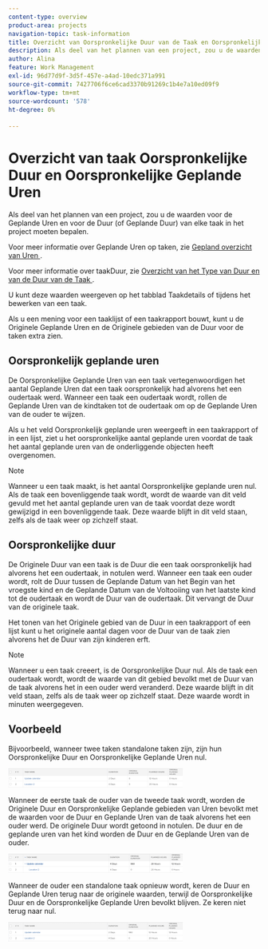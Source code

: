 ```yaml
---
content-type: overview
product-area: projects
navigation-topic: task-information
title: Overzicht van Oorspronkelijke Duur van de Taak en Oorspronkelijke Geplande Uren
description: Als deel van het plannen van een project, zou u de waarden voor de Geplande Uren en voor de Duur (of Geplande Duur) van elke taak in het project moeten bepalen.
author: Alina
feature: Work Management
exl-id: 96d77d9f-3d5f-457e-a4ad-10edc371a991
source-git-commit: 7427706f6ce6cad3370b91269c1b4e7a10ed09f9
workflow-type: tm+mt
source-wordcount: '578'
ht-degree: 0%

---
```


# Overzicht van taak Oorspronkelijke Duur en Oorspronkelijke Geplande Uren

Als deel van het plannen van een project, zou u de waarden voor de Geplande Uren en voor de Duur (of Geplande Duur) van elke taak in het project moeten bepalen.

Voor meer informatie over Geplande Uren op taken, zie [&#x200B; Gepland overzicht van Uren &#x200B;](../../../manage-work/tasks/task-information/planned-hours.md).

Voor meer informatie over taakDuur, zie [&#x200B; Overzicht van het Type van Duur en van de Duur van de Taak &#x200B;](../../../manage-work/tasks/taskdurtn/task-duration-and-duration-type.md).

U kunt deze waarden weergeven op het tabblad Taakdetails of tijdens het bewerken van een taak.

Als u een mening voor een taaklijst of een taakrapport bouwt, kunt u de Originele Geplande Uren en de Originele gebieden van de Duur voor de taken extra zien.

## Oorspronkelijk geplande uren

De Oorspronkelijke Geplande Uren van een taak vertegenwoordigen het aantal Geplande Uren dat een taak oorspronkelijk had alvorens het een oudertaak werd. Wanneer een taak een oudertaak wordt, rollen de Geplande Uren van de kindtaken tot de oudertaak om op de Geplande Uren van de ouder te wijzen.

Als u het veld Oorspronkelijk geplande uren weergeeft in een taakrapport of in een lijst, ziet u het oorspronkelijke aantal geplande uren voordat de taak het aantal geplande uren van de onderliggende objecten heeft overgenomen.

>[!NOTE]
>
>Wanneer u een taak maakt, is het aantal Oorspronkelijke geplande uren nul. Als de taak een bovenliggende taak wordt, wordt de waarde van dit veld gevuld met het aantal geplande uren van de taak voordat deze wordt gewijzigd in een bovenliggende taak. Deze waarde blijft in dit veld staan, zelfs als de taak weer op zichzelf staat.

## Oorspronkelijke duur

De Originele Duur van een taak is de Duur die een taak oorspronkelijk had alvorens het een oudertaak, in notulen werd. Wanneer een taak een ouder wordt, rolt de Duur tussen de Geplande Datum van het Begin van het vroegste kind en de Geplande Datum van de Voltooiing van het laatste kind tot de oudertaak en wordt de Duur van de oudertaak. Dit vervangt de Duur van de originele taak.

Het tonen van het Originele gebied van de Duur in een taakrapport of een lijst kunt u het originele aantal dagen voor de Duur van de taak zien alvorens het de Duur van zijn kinderen erft.

>[!NOTE]
>
>Wanneer u een taak creeert, is de Oorspronkelijke Duur nul. Als de taak een oudertaak wordt, wordt de waarde van dit gebied bevolkt met de Duur van de taak alvorens het in een ouder werd veranderd. Deze waarde blijft in dit veld staan, zelfs als de taak weer op zichzelf staat. Deze waarde wordt in minuten weergegeven.

## Voorbeeld

Bijvoorbeeld, wanneer twee taken standalone taken zijn, zijn hun Oorspronkelijke Duur en Oorspronkelijke Geplande Uren nul.

![&#x200B; original_scheduled_hours_and_duration_without_parent.png &#x200B;](assets/original-planned-hours-and-duration-without-parent-350x38.png)

Wanneer de eerste taak de ouder van de tweede taak wordt, worden de Originele Duur en Oorspronkelijke Geplande gebieden van Uren bevolkt met de waarden voor de Duur en Geplande Uren van de taak alvorens het een ouder werd. De originele Duur wordt getoond in notulen. De duur en de geplande uren van het kind worden de Duur en de Geplande Uren van de ouder.

![&#x200B; original_and_scheduled_hours_with_a_parent_task.png &#x200B;](assets/original-and-planned-hours-with-a-parent-task-350x38.png)

Wanneer de ouder een standalone taak opnieuw wordt, keren de Duur en Geplande Uren terug naar de originele waarden, terwijl de Oorspronkelijke Duur en de Oorspronkelijke Geplande Uren bevolkt blijven. Ze keren niet terug naar nul.

![&#x200B; original_duration_and_scheduled_hours_after_reversal_of_a_parent.png &#x200B;](assets/original-duration-and-planned-hours-after-reversal-of-a-parent-350x39.png)
